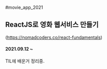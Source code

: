 #movie_app_2021
## ReactJS로 영화 웹서비스 만들기
(https://nomadcoders.co/react-fundamentals)

#### 2021.09.12 ~ 

TIL에 배운거 정리중.

<!--  Git push 메시지 -->
<!-- 

git add .
git commit -m "커밋메시지"
git push origin master
 -->